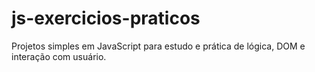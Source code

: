 # js-exercicios-praticos
Projetos simples em JavaScript para estudo e prática de lógica, DOM e interação com usuário.

